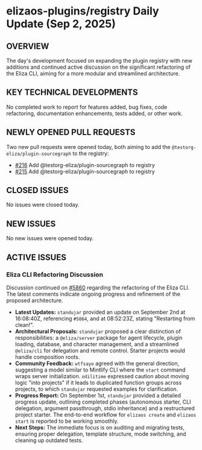 # elizaos-plugins/registry Daily Update (Sep 2, 2025)

## OVERVIEW 
The day's development focused on expanding the plugin registry with new additions and continued active discussion on the significant refactoring of the Eliza CLI, aiming for a more modular and streamlined architecture.

## KEY TECHNICAL DEVELOPMENTS

No completed work to report for features added, bug fixes, code refactoring, documentation enhancements, tests added, or other work.

## NEWLY OPENED PULL REQUESTS
Two new pull requests were opened today, both aiming to add the `@testorg-eliza/plugin-sourcegraph` to the registry:
- [#216](https://github.com/elizaos-plugins/registry/pull/216) Add @testorg-eliza/plugin-sourcegraph to registry
- [#215](https://github.com/elizaos-plugins/registry/pull/215) Add @testorg-eliza/plugin-sourcegraph to registry

## CLOSED ISSUES
No issues were closed today.

## NEW ISSUES
No new issues were opened today.

## ACTIVE ISSUES

### Eliza CLI Refactoring Discussion
Discussion continued on [#5860](https://github.com/elizaos-plugins/registry/issues/5860) regarding the refactoring of the Eliza CLI. The latest comments indicate ongoing progress and refinement of the proposed architecture.

- **Latest Updates:** `standujar` provided an update on September 2nd at 16:08:40Z, referencing `#5864`, and at 08:52:23Z, stating "Restarting from clean!".
- **Architectural Proposals:** `standujar` proposed a clear distinction of responsibilities: a `@eliza/server` package for agent lifecycle, plugin loading, database, and character management, and a streamlined `@eliza/cli` for delegation and remote control. Starter projects would handle composition roots.
- **Community Feedback:** `wtfsayo` agreed with the general direction, suggesting a model similar to Mintlify CLI where the `start` command wraps server initialization. `odilitime` expressed caution about moving logic "into projects" if it leads to duplicated function groups across projects, to which `standujar` requested examples for clarification.
- **Progress Report:** On September 1st, `standujar` provided a detailed progress update, outlining completed phases (autonomous starter, CLI delegation, argument passthrough, stdio inheritance) and a restructured project starter. The end-to-end workflow for `elizaos create` and `elizaos start` is reported to be working smoothly.
- **Next Steps:** The immediate focus is on auditing and migrating tests, ensuring proper delegation, template structure, mode switching, and cleaning up outdated tests.